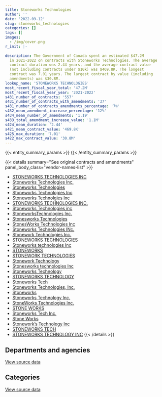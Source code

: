 ```yaml
---
title: Stoneworks Technologies
author: ''
date: '2022-09-12'
slug: stoneworks_technologies
categories: []
tags: []
images:
  - /img/cover.png
r_init: |-
  
description: The Government of Canada spent an estimated $47.2M
  in 2021-2022 on contracts with Stoneworks Technologies. The average
  contract duration was 2.44 years, and the average contract value
  (not including contracts under $10k) was $469.8K. The longest
  contract was 7.01 years. The largest contract by value (including
  amendments) was $30.8M.
lookup_name: 'STONEWORKS TECHNOLOGIES'
most_recent_fiscal_year_total: '47.2M'
most_recent_fiscal_year_year: '2021-2022'
s431_number_of_contracts: '557'
s431_number_of_contracts_with_amendments: '37'
s431_number_of_contracts_amendments_percentage: '7%'
s432_mean_amendment_increase_percentage: '12%'
s434_mean_number_of_amendments: '1.19'
s433_total_amendment_increase_value: '1.1M'
s424_mean_duration: '2.44'
s421_mean_contract_value: '469.8K'
s425_max_duration: '7.01'
s422_max_contract_value: '30.8M'
---
```


<script src="/rmarkdown-libs/htmlwidgets/htmlwidgets.js"></script>
<link href="/rmarkdown-libs/datatables-css/datatables-crosstalk.css" rel="stylesheet" />
<script src="/rmarkdown-libs/datatables-binding/datatables.js"></script>
<script src="/rmarkdown-libs/jquery/jquery-3.6.0.min.js"></script>
<link href="/rmarkdown-libs/dt-core-bootstrap/css/dataTables.bootstrap.min.css" rel="stylesheet" />
<link href="/rmarkdown-libs/dt-core-bootstrap/css/dataTables.bootstrap.extra.css" rel="stylesheet" />
<script src="/rmarkdown-libs/dt-core-bootstrap/js/jquery.dataTables.min.js"></script>
<script src="/rmarkdown-libs/dt-core-bootstrap/js/dataTables.bootstrap.min.js"></script>
<link href="/rmarkdown-libs/crosstalk/css/crosstalk.min.css" rel="stylesheet" />
<script src="/rmarkdown-libs/crosstalk/js/crosstalk.min.js"></script>
<script src="/rmarkdown-libs/htmlwidgets/htmlwidgets.js"></script>
<link href="/rmarkdown-libs/datatables-css/datatables-crosstalk.css" rel="stylesheet" />
<script src="/rmarkdown-libs/datatables-binding/datatables.js"></script>
<script src="/rmarkdown-libs/jquery/jquery-3.6.0.min.js"></script>
<link href="/rmarkdown-libs/dt-core-bootstrap/css/dataTables.bootstrap.min.css" rel="stylesheet" />
<link href="/rmarkdown-libs/dt-core-bootstrap/css/dataTables.bootstrap.extra.css" rel="stylesheet" />
<script src="/rmarkdown-libs/dt-core-bootstrap/js/jquery.dataTables.min.js"></script>
<script src="/rmarkdown-libs/dt-core-bootstrap/js/dataTables.bootstrap.min.js"></script>
<link href="/rmarkdown-libs/crosstalk/css/crosstalk.min.css" rel="stylesheet" />
<script src="/rmarkdown-libs/crosstalk/js/crosstalk.min.js"></script>

{{< entity_summary_params >}}
{{< /entity_summary_params >}}

{{< details summary="See original contracts and amendments" panel_body_class="vendor-names-list" >}}
- [STONEWORKS TECHNOLOGIES INC](https://search.open.canada.ca/en/ct/?sort=contract_value_f%20desc&page=1&search_text=%22STONEWORKS%20TECHNOLOGIES%20INC%22)
- [Stoneworks Technologies Inc.](https://search.open.canada.ca/en/ct/?sort=contract_value_f%20desc&page=1&search_text=%22Stoneworks%20Technologies%20Inc.%22)
- [Stoneworks Technologies](https://search.open.canada.ca/en/ct/?sort=contract_value_f%20desc&page=1&search_text=%22Stoneworks%20Technologies%22)
- [Stoneworks Technologies Inc](https://search.open.canada.ca/en/ct/?sort=contract_value_f%20desc&page=1&search_text=%22Stoneworks%20Technologies%20Inc%22)
- [Stoneworks Technolgies Inc](https://search.open.canada.ca/en/ct/?sort=contract_value_f%20desc&page=1&search_text=%22Stoneworks%20Technolgies%20Inc%22)
- [STONEWORKS TECHNOLOGIES INC.](https://search.open.canada.ca/en/ct/?sort=contract_value_f%20desc&page=1&search_text=%22STONEWORKS%20TECHNOLOGIES%20INC.%22)
- [Stoneworks Technologies inc](https://search.open.canada.ca/en/ct/?sort=contract_value_f%20desc&page=1&search_text=%22Stoneworks%20Technologies%20inc%22)
- [StoneworksTechnologies Inc.](https://search.open.canada.ca/en/ct/?sort=contract_value_f%20desc&page=1&search_text=%22StoneworksTechnologies%20Inc.%22)
- [Stonesworks Technologies](https://search.open.canada.ca/en/ct/?sort=contract_value_f%20desc&page=1&search_text=%22Stonesworks%20Technologies%22)
- [StonesWorks Technologies Inc](https://search.open.canada.ca/en/ct/?sort=contract_value_f%20desc&page=1&search_text=%22StonesWorks%20Technologies%20Inc%22)
- [Stoneworks Technologies INc.](https://search.open.canada.ca/en/ct/?sort=contract_value_f%20desc&page=1&search_text=%22Stoneworks%20Technologies%20INc.%22)
- [Stonework Technologies Inc.](https://search.open.canada.ca/en/ct/?sort=contract_value_f%20desc&page=1&search_text=%22Stonework%20Technologies%20Inc.%22)
- [STONEWORKS TECHNOLOGIES](https://search.open.canada.ca/en/ct/?sort=contract_value_f%20desc&page=1&search_text=%22STONEWORKS%20TECHNOLOGIES%22)
- [Stoneworks technologies Inc](https://search.open.canada.ca/en/ct/?sort=contract_value_f%20desc&page=1&search_text=%22Stoneworks%20technologies%20Inc%22)
- [STONEWORKS](https://search.open.canada.ca/en/ct/?sort=contract_value_f%20desc&page=1&search_text=%22STONEWORKS%22)
- [STONEWORK TECHNOLOGIES](https://search.open.canada.ca/en/ct/?sort=contract_value_f%20desc&page=1&search_text=%22STONEWORK%20TECHNOLOGIES%22)
- [Stonework Technology](https://search.open.canada.ca/en/ct/?sort=contract_value_f%20desc&page=1&search_text=%22Stonework%20Technology%22)
- [Stonesworks technologies Inc](https://search.open.canada.ca/en/ct/?sort=contract_value_f%20desc&page=1&search_text=%22Stonesworks%20technologies%20Inc%22)
- [Stoneworks Technology](https://search.open.canada.ca/en/ct/?sort=contract_value_f%20desc&page=1&search_text=%22Stoneworks%20Technology%22)
- [STONEWORKS TECHNOLOGY](https://search.open.canada.ca/en/ct/?sort=contract_value_f%20desc&page=1&search_text=%22STONEWORKS%20TECHNOLOGY%22)
- [Stoneworks Tech](https://search.open.canada.ca/en/ct/?sort=contract_value_f%20desc&page=1&search_text=%22Stoneworks%20Tech%22)
- [Stoneworks Technologies, Inc.](https://search.open.canada.ca/en/ct/?sort=contract_value_f%20desc&page=1&search_text=%22Stoneworks%20Technologies%2c%20Inc.%22)
- [Stoneworks](https://search.open.canada.ca/en/ct/?sort=contract_value_f%20desc&page=1&search_text=%22Stoneworks%22)
- [Stoneworks Technology Inc.](https://search.open.canada.ca/en/ct/?sort=contract_value_f%20desc&page=1&search_text=%22Stoneworks%20Technology%20Inc.%22)
- [StoneWorks Technologies Inc.](https://search.open.canada.ca/en/ct/?sort=contract_value_f%20desc&page=1&search_text=%22StoneWorks%20Technologies%20Inc.%22)
- [STONE WORKS](https://search.open.canada.ca/en/ct/?sort=contract_value_f%20desc&page=1&search_text=%22STONE%20WORKS%22)
- [Stoneworks Tech Inc.](https://search.open.canada.ca/en/ct/?sort=contract_value_f%20desc&page=1&search_text=%22Stoneworks%20Tech%20Inc.%22)
- [Stone Works](https://search.open.canada.ca/en/ct/?sort=contract_value_f%20desc&page=1&search_text=%22Stone%20Works%22)
- [Stonework’s Technology Inc](https://search.open.canada.ca/en/ct/?sort=contract_value_f%20desc&page=1&search_text=%22Stonework%27s%20Technology%20Inc%22)
- [STONEWORKS TECH](https://search.open.canada.ca/en/ct/?sort=contract_value_f%20desc&page=1&search_text=%22STONEWORKS%20TECH%22)
- [STONEWORKS TECHNOLOGY INC](https://search.open.canada.ca/en/ct/?sort=contract_value_f%20desc&page=1&search_text=%22STONEWORKS%20TECHNOLOGY%20INC%22)
{{< /details >}}

## Departments and agencies

<div id="htmlwidget-1" style="width:100%;height:auto;" class="datatables html-widget"></div>
<script type="application/json" data-for="htmlwidget-1">{"x":{"style":"bootstrap","filter":"none","vertical":false,"data":[["<a href=\"/departments/aafc-aac/\">Agriculture and Agri-Food Canada<\/a>","<a href=\"/departments/atssc-scdata/\">Administrative Tribunals Support Service of Canada<\/a>","<a href=\"/departments/cra-arc/\">Canada Revenue Agency<\/a>","<a href=\"/departments/crtc/\">Canadian Radio-television and Telecommunications Commission<\/a>","<a href=\"/departments/dfatd-maecd/\">Global Affairs Canada<\/a>","<a href=\"/departments/dfo-mpo/\">Fisheries and Oceans Canada<\/a>","<a href=\"/departments/dnd-mdn/\">National Defence<\/a>","<a href=\"/departments/fcac-acfc/\">Financial Consumer Agency of Canada<\/a>","<a href=\"/departments/hc-sc/\">Health Canada<\/a>","<a href=\"/departments/ic/\">Innovation, Science and Economic Development Canada<\/a>","<a href=\"/departments/irb-cisr/\">Immigration and Refugee Board of Canada<\/a>","<a href=\"/departments/jus/\">Department of Justice Canada<\/a>","<a href=\"/departments/nfb-onf/\">National Film Board<\/a>","<a href=\"/departments/nrc-cnrc/\">National Research Council Canada<\/a>","<a href=\"/departments/nrcan-rncan/\">Natural Resources Canada<\/a>","<a href=\"/departments/nserc-crsng/\">Natural Sciences and Engineering Research Council of Canada<\/a>","<a href=\"/departments/nsira-ossnr/\">National Security and Intelligence Review Agency<\/a>","<a href=\"/departments/osfi-bsif/\">Office of the Superintendent of Financial Institutions Canada<\/a>","<a href=\"/departments/pwgsc-tpsgc/\">Public Services and Procurement Canada<\/a>","<a href=\"/departments/rcmp-grc/\">Royal Canadian Mounted Police<\/a>","<a href=\"/departments/ssc-spc/\">Shared Services Canada<\/a>","<a href=\"/departments/statcan/\">Statistics Canada<\/a>","<a href=\"/departments/tc/\">Transport Canada<\/a>"],[8147.16,15905.01,282347.77,248807.41,76369.89,null,8813365.43,230464.9,492017.6,45304.33,null,null,29767.45,15685.68,165029.7,122428.79,null,137009.44,null,53292.68,6316898.53,null,null],[8169.48,null,413357.13,18425.72,706786.45,null,9728806.37,81919.29,null,234003.46,68222.51,null,29849,null,null,210033.15,null,552718.14,13751.01,789532.73,12275358.97,37205.25,103143.06],[8147.16,null,412227.74,86315.28,142670.71,14347.33,14985150.43,47807.36,null,68288.08,null,8071.11,104772.73,10186.5,null,151753.1,191397.43,313083.13,null,19224.87,18662457.87,null,18803.2],[null,52683.58,412227.74,87169.31,null,null,19338278.6,null,null,null,null,13276.39,284166.96,17061.94,null,590314.89,null,296190.28,null,387209.41,25750839.09,null,null]],"container":"<table class=\"table table-striped table-hover row-border order-column display\">\n  <thead>\n    <tr>\n      <th>Department<\/th>\n      <th>2018-2019<\/th>\n      <th>2019-2020<\/th>\n      <th>2020-2021<\/th>\n      <th>2021-2022<\/th>\n    <\/tr>\n  <\/thead>\n<\/table>","options":{"order":[[4,"desc"]],"pageLength":10,"autoWidth":true,"columnDefs":[{"targets":1,"render":"function(data, type, row, meta) {\n    return type !== 'display' ? data : DTWidget.formatCurrency(data, \"$\", 2, 3, \",\", \".\", true, null);\n  }"},{"targets":2,"render":"function(data, type, row, meta) {\n    return type !== 'display' ? data : DTWidget.formatCurrency(data, \"$\", 2, 3, \",\", \".\", true, null);\n  }"},{"targets":3,"render":"function(data, type, row, meta) {\n    return type !== 'display' ? data : DTWidget.formatCurrency(data, \"$\", 2, 3, \",\", \".\", true, null);\n  }"},{"targets":4,"render":"function(data, type, row, meta) {\n    return type !== 'display' ? data : DTWidget.formatCurrency(data, \"$\", 2, 3, \",\", \".\", true, null);\n  }"},{"width":"16%","targets":[1,2,3,4]},{"className":"dt-right","targets":[1,2,3,4]}],"orderClasses":false}},"evals":["options.columnDefs.0.render","options.columnDefs.1.render","options.columnDefs.2.render","options.columnDefs.3.render"],"jsHooks":[]}</script>
<p class="text-right">
<a href="https://github.com/GoC-Spending/contracts-data/tree/main/data/out/vendors/stoneworks_technologies/summary_by_fiscal_year_by_department.csv" class="source-data-link btn btn-link">View source data</a>
</p>

## Categories

<div id="htmlwidget-2" style="width:100%;height:auto;" class="datatables html-widget"></div>
<script type="application/json" data-for="htmlwidget-2">{"x":{"style":"bootstrap","filter":"none","vertical":false,"data":[["<a href=\"/categories/facilities_and_construction/\">Facilities and construction<\/a>","<a href=\"/categories/office_management/\">Office management<\/a>","<a href=\"/categories/defence/\">Defence<\/a>","<a href=\"/categories/professional_services/\">Professional services<\/a>","<a href=\"/categories/information_technology/\">Information technology<\/a>","<a href=\"/categories/industrial_products_and_services/\">Industrial products and services<\/a>","<a href=\"/categories/security_and_protection/\">Security and protection<\/a>"],[10518.62,1012.57,8813365.43,null,8212259.47,15685.68,null],[14153.73,7126.93,9708908.43,19897.94,15518809.1,null,2385.59],[14115.06,7107.46,14985150.43,null,20235286.54,null,3044.55],[14115.06,7107.46,19338278.6,null,27866872.52,null,3044.55]],"container":"<table class=\"table table-striped table-hover row-border order-column display\">\n  <thead>\n    <tr>\n      <th>Category<\/th>\n      <th>2018-2019<\/th>\n      <th>2019-2020<\/th>\n      <th>2020-2021<\/th>\n      <th>2021-2022<\/th>\n    <\/tr>\n  <\/thead>\n<\/table>","options":{"order":[[4,"desc"]],"dom":"t","pageLength":30,"autoWidth":true,"columnDefs":[{"targets":1,"render":"function(data, type, row, meta) {\n    return type !== 'display' ? data : DTWidget.formatCurrency(data, \"$\", 2, 3, \",\", \".\", true, null);\n  }"},{"targets":2,"render":"function(data, type, row, meta) {\n    return type !== 'display' ? data : DTWidget.formatCurrency(data, \"$\", 2, 3, \",\", \".\", true, null);\n  }"},{"targets":3,"render":"function(data, type, row, meta) {\n    return type !== 'display' ? data : DTWidget.formatCurrency(data, \"$\", 2, 3, \",\", \".\", true, null);\n  }"},{"targets":4,"render":"function(data, type, row, meta) {\n    return type !== 'display' ? data : DTWidget.formatCurrency(data, \"$\", 2, 3, \",\", \".\", true, null);\n  }"},{"width":"16%","targets":[1,2,3,4]},{"className":"dt-right","targets":[1,2,3,4]}],"orderClasses":false,"lengthMenu":[10,25,30,50,100]}},"evals":["options.columnDefs.0.render","options.columnDefs.1.render","options.columnDefs.2.render","options.columnDefs.3.render"],"jsHooks":[]}</script>
<p class="text-right">
<a href="https://github.com/GoC-Spending/contracts-data/tree/main/data/out/vendors/stoneworks_technologies/summary_by_fiscal_year_by_category.csv" class="source-data-link btn btn-link">View source data</a>
</p>
